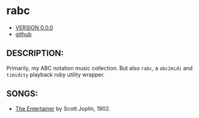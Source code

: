 # rabc

* [VERSION 0.0.0](https://github.com/carlosjhr64/rabc/releases)
* [github](https://www.github.com/carlosjhr64/rabc)

## DESCRIPTION:

Primarily, my ABC notation music collection.
But also `rabc`, a `abc2midi` and `timidity` playback ruby utility wrapper.

## SONGS:

* [The Entertainer](abc/The_Entertainer.abc) by Scott Joplin, 1902.
